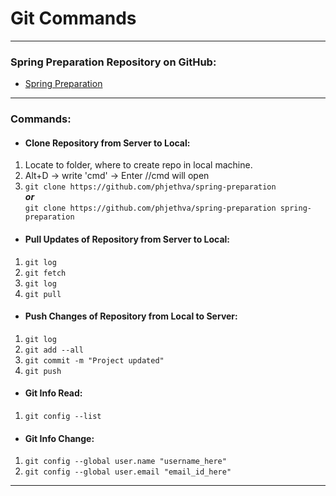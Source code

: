 # Git Commands

----------

### Spring Preparation Repository on GitHub:

- [Spring Preparation](https://github.com/phjethva/spring-preparation.git)

----------

### Commands:

- #### Clone Repository from Server to Local:

1. Locate to folder, where to create repo in local machine.
2. Alt+D -> write 'cmd' -> Enter //cmd will open
3. `git clone https://github.com/phjethva/spring-preparation`  
   ___or___  
   `git clone https://github.com/phjethva/spring-preparation spring-preparation`

- #### Pull Updates of Repository from Server to Local:

1. `git log`
2. `git fetch`
3. `git log`
4. `git pull`

- #### Push Changes of Repository from Local to Server:

1. `git log`
2. `git add --all`
3. `git commit -m "Project updated"`
4. `git push`

- #### Git Info Read:

1. `git config --list`

- #### Git Info Change:

1. `git config --global user.name "username_here"`
2. `git config --global user.email "email_id_here"`

----------